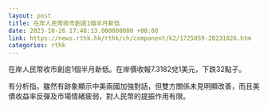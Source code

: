 ```yaml
---
layout: post
title: 在岸人民幣收市創逾1個半月新低
date: 2023-10-26 17:48:13.000000000 +08:00
link: https://news.rthk.hk/rthk/ch/component/k2/1725059-20231026.htm
categories: rthk
---
```


在岸人民幣收市創逾1個半月新低。在岸價收報7.3182兌1美元，下跌32點子。

有分析指，雖然有跡象顯示中美兩國加強對話，但雙方關係未見明顯改善，而且美債收益率反彈及市場情緒疲弱，對人民幣的提振作用有限。
